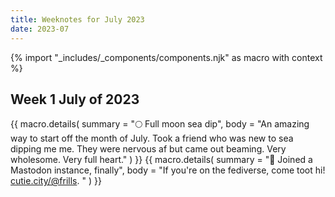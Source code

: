 ```yaml
---
title: Weeknotes for July 2023
date: 2023-07
---
```

{% import "_includes/_components/components.njk" as macro with context %}
## Week 1 July of 2023

<div class="pb-2">
    {{ macro.details(
      summary = "🌕 Full moon sea dip",
      body = "An amazing way to start off the month of July. Took a friend who was new to sea dipping me me. They were nervous af but came out beaming. Very wholesome. Very full heart."
    ) }}
    {{ macro.details(
      summary = "🐘 Joined a Mastodon instance, finally",
      body = "If you're on the fediverse, come toot hi! <a href='https://cutie.city/@frills' target='_blank'>cutie.city/@frills</a>. "
    ) }}
</div>

<!-- noone wants a townsquare with someone with a megaphone preaching about how jesus will save us. they want a cosy little coffee should on the outskirts of town to sink into an arm chair and chat with friends. -->